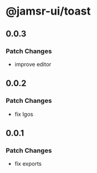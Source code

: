 # @jamsr-ui/toast

## 0.0.3

### Patch Changes

- improve editor

## 0.0.2

### Patch Changes

- fix lgos

## 0.0.1

### Patch Changes

- fix exports
